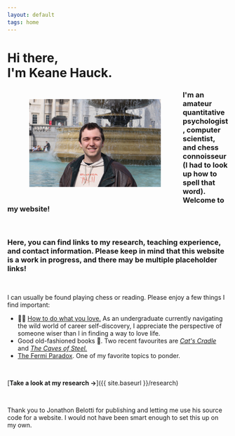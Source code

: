 ```yaml
---
layout: default
tags: home
---
```


# Hi there, <br/> I'm Keane Hauck.

<img src="/images/keanelondon.jpg" alt="Me" title="Taken outside the British National Gallery" width="300" height="200" ALIGN="left" HSPACE="50" VSPACE="25"/> 

### I'm an amateur quantitative psychologist, computer scientist, and chess connoisseur (I had to look up how to spell that word). Welcome to my website! 

<br>

### Here, you can find links to my research, teaching experience, and contact information. Please keep in mind that this website is a work in progress, and there may be multiple placeholder links!

<br>

I can usually be found playing chess or reading. 
Please enjoy a few things I find important:

- 🌿💚 [How to do what you love.](https://www.paulgraham.com/love.html) As an undergraduate currently navigating the wild world of career self-discovery, I appreciate the perspective of someone wiser than I in finding a way to love life. 
- Good old-fashioned books 📖. Two recent favourites are [_Cat's Cradle_](https://www.goodreads.com/book/show/135479.Cat_s_Cradle) and [_The Caves of Steel._](https://www.goodreads.com/book/show/41811.The_Caves_of_Steel)
- [The Fermi Paradox](https://waitbutwhy.com/2014/05/fermi-paradox.html). One of my favorite topics to ponder.

<br>

[**Take a look at my research →**]({{ site.baseurl }}/research)


<br>


Thank you to Jonathon Belotti for publishing and letting me use his source code for a website. I would not have been smart enough to set this up on my own.